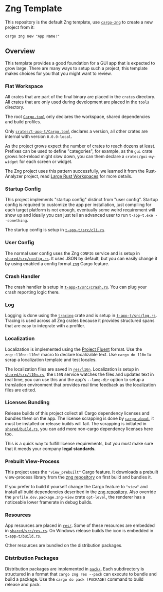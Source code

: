 # Zng Template

This repository is the default Zng template, use [`cargo-zng`] to create a new project from it:

```command
cargo zng new "App Name!"
```

[`cargo-zng`]: https://crates.io/crates/cargo-zng

## Overview

This template provides a good foundation for a GUI app that is expected to grow large. There are many ways to setup
such a project, this template makes choices for you that you might want to review.

### Flat Workspace

All crates that are part of the final binary are placed in the `crates` directory. All crates that are only
used during development are placed in the `tools` directory. 

The root [`Cargo.toml`](./Cargo.toml) only declares the workspace, shared dependencies and build profiles.

Only [`crates/t-app-t/Cargo.toml`](./crates/t-app-t/Cargo.toml) declares a version, all other crates are internal with version `0.0.0-local`.

As the project grows expect the number of crates to reach dozens at least. Prefixes can be used to define "categories",
for example, as the `gui` crate grows hot-reload might slow down, you can them declare a `crates/gui-my-widget` 
for each screen or widget.

The Zng project uses this pattern successfully, we learned it from the Rust-Analyzer project, read 
[Large Rust Workspaces](https://matklad.github.io/2021/08/22/large-rust-workspaces.html) for more details.

### Startup Config

This project implements "startup config" distinct from  "user config". Startup config is required to customize
the app per installation, just compiling for each target platform is not enough, eventually some weird requirement
will show up and ideally you can just tell an advanced user to run `t-app-t.exe --something`.

The startup config is setup in [`t-app-t/src/cli.rs`](./crates/t-app-t/src/cli.rs).

### User Config

The normal user config uses the Zng `CONFIG` service and is setup in [`shared/src/config.rs`](./crates/shared/src/config.rs). It uses
JSON by default, but you can easily change it by using enabled a config format [`zng`] Cargo feature.

### Crash Handler

The crash handler is setup in [`t-app-t/src/crash.rs`](./crates/t-app-t/src/crash.rs). You can plug your crash reporting logic there.

### Log

Logging is done using the [`tracing`] crate and is setup in [`t-app-t/src/log.rs`](./crates/t-app-t/src/log.rs). Tracing is used
across all Zng crates because it provides structured spans that are easy to integrate with a profiler.

[`tracing`]: https://crates.io/crates/tracing

### Localization

Localization is implemented using the [Project Fluent] format. Use the `zng::l10n::l10n!` macro to declare localizable text.
Use `cargo do l10n` to scrap a localization template and test locales.

The localization files are saved in [`res/l10n`](./res/l10n/). Localization is setup in [`shared/src/l10n.rs`](./crates/shared/src/l10n.rs),
the `L10N` service watches the files and updates text in real time, you can use this and the app's `--lang-dir` option to setup a translation
environment that provides real time feedback as the localization files are edited.

[Project Fluent]: https://projectfluent.org/

### Licenses Bundling

Release builds of this project collect all Cargo dependency licenses and bundles them on the app. The license scrapping is done
by [`cargo-about`](https://github.com/EmbarkStudios/cargo-about), it must be installed or release builds will fail. The scrapping
is initiated in [`shared/build.rs`](./crates/shared/build.rs), you can add more non-cargo dependency licenses here too.

This is a quick way to fulfill license requirements, but you must make sure that it meeds your company **legal standards**.

### Prebuilt View-Process

This project uses the `"view_prebuilt"` Cargo feature. It downloads a prebuilt view-process library from the [zng repository]
on first build and bundles it. 

If you prefer to build it yourself change the Cargo feature to `"view"` and install all build dependencies
described in the [zng repository]. Also override the `profile.dev.package.zng-view` crate `opt-level`, the renderer has a noticeable
lower framerate in debug builds.

[`zng`]: https://github.com/zng-ui/zng/crates/zng
[zng repository]: https://github.com/zng-ui/zng

### Resources

App resources are placed in [`res/`](./res/). Some of these resources are embedded in [`shared/src/res.rs`](./crates/shared/src/res.rs).
On Windows release builds the icon is embedded in [`t-app-t/build.rs`](./crates/t-app-t/build.rs).

Other resources are bundled on the distribution packages.

### Distribution Packages

Distribution packages are implemented in [`pack/`](./pack/). Each subdirectory is structured in a format that `cargo zng res --pack` can
execute to bundle and build a package. Use the `cargo do pack [PACKAGE]` command to build release and pack.